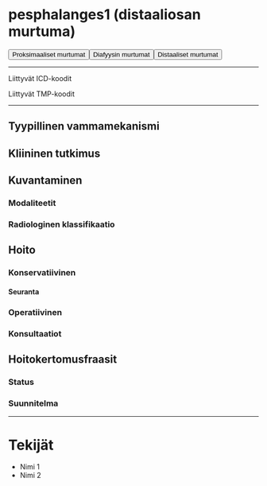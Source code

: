 # pesphalanges1 (distaaliosan murtuma)

<button id="pesphalanges1_proksimaalinen">Proksimaaliset murtumat</button><button id="pesphalanges1_diafyysi">Diafyysin murtumat</button><button id="pesphalanges1_distaalinen">Distaaliset murtumat</button>

---

Liittyvät ICD-koodit
>
	
Liittyvät TMP-koodit
>

---

## Tyypillinen vammamekanismi

## Kliininen tutkimus

## Kuvantaminen
### Modaliteetit
### Radiologinen klassifikaatio

## Hoito
### Konservatiivinen
#### Seuranta
### Operatiivinen
### Konsultaatiot

## Hoitokertomusfraasit
### Status
### Suunnitelma

---
# Tekijät
- Nimi 1
- Nimi 2